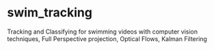 # swim_tracking
Tracking and Classifying for swimming videos with computer vision techniques, Full Perspective projection, Optical Flows, Kalman Filtering
